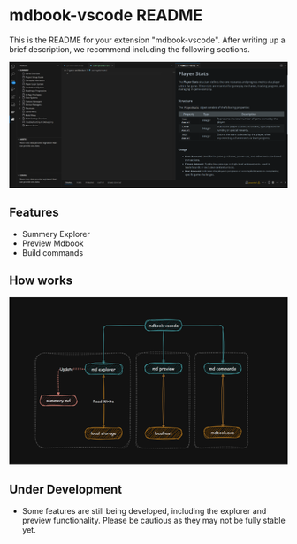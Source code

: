 # mdbook-vscode README

This is the README for your extension "mdbook-vscode". After writing up a brief description, we recommend including the following sections.


![preview](./docs/preview.png)


## Features

- Summery Explorer
- Preview Mdbook
- Build commands


## How works
![workflow](./docs/workflow.png)

## Under Development

- Some features are still being developed, including the explorer and preview functionality. Please be cautious as they may not be fully stable yet.